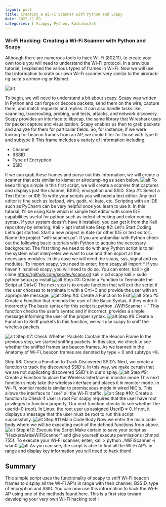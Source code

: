 ```yaml
---
layout: post
title: Creating a Wi-Fi Scanner with Python and Scapy
date: 2022-11-09
categories: [ Scappy, Python, Rashahacks]
---
```

### Wi-Fi Hacking: Creating a Wi-Fi Scanner with Python and Scapy 

Although there are numerous tools to hack Wi-Fi (802.11), to create your own tools you will need to understand the Wi-Fi protocol. In a previous tutorial, I explained the various types of frames in Wi-Fi. Now we will use that information to crate our own Wi-Fi scanner very similar to the aircrack-ng suite's airmon-ng or Kismet.

![alt](https://rashahacks.com/content/images/2022/11/6a4a49_7a739a0a2f1d4d2aaadc442e2142fd44-mv2.webp)

To begin, we will need to understand a bit about scapy. Scapy was written in Python and can  forge or decode packets, send them on the wire, capture them, and match requests and replies. It can also handle tasks like scanning, tracerouting, probing, unit tests, attacks, and network discovery. Scapy provides an interface to libpcap, the same library that Wireshark uses for packet capture and visualization. Scapy enables us then to grab packets and analyze for them for particular fields. So, for instance, if we were looking for beacon frames from an AP, we could filter for those with type 0 and subtype 8
This frame includes a variety of information including;

- Channel
- BSSID
- Type of Encryption
- SSID

If we can grab these frames and parse out this information, we will create a scanner that acts similar to kismet or airodump-ng as seen below.
![alt](https://rashahacks.com/content/images/2022/11/6a4a49_713c08d40a31490cbc320ab26281cd88-mv2.webp)
To keep things simple in this first script, we will create a scanner that captures and displays just the channel, BSSID, encryption and SSID.
Step #1: Select a Text Editor or IDE
To write your scripts you will need a text editor. Any text editor is fine such as leafpad, vim, gedit, vi, kate, etc. Scripting with an IDE such as PyCharm can be very helpful once you learn to use it.
In this tutorial, I'll be using Kate which is simple text editor with some IDE capabilities useful for python such as indent checking and color coding syntax. If your system doesn't have it installed, you can get it from the Kali repository by entering;
Kali > apt install kate
Step #2: Let's Start Coding
Let's get started. Start a new project in Kate (or other IDE or text editor). Name the project "wifi-scanner.py". If you are unfamiliar with Python check out the following basic tutorials with Python to acquire the necessary background.
The first thing we need to do with any Python script is to tell the system what interpreter we want to use and then import all the necessary modules. In this case we will need the scapy, sys, signal and os modules. To import scapy, you need to enter;
from scapy.all import *
If you haven't installed scapy, you will need to do so. You can enter;
kali > git clone https://github.com/secdev/scapy.git
kali > cd scapy
kali > sudo python setup.py install
![alt](https://rashahacks.com/content/images/2022/11/6a4a49_94eb2dd28b3340b79503d15527876b8d-mv2.webp)
Step #3: Create a Function to Terminate the Script at Ctrl+C
The next step is to create function that will exit the script if the user chooses to terminate it with a Crtl+C and provide the user with an appropriate message.
![alt](https://rashahacks.com/content/images/2022/11/6a4a49_a944ce1fb7ff4d369216d3a24b0ea9b0-mv2.webp)
Step #4: Create a Function to Exit
![alt](https://rashahacks.com/content/images/2022/11/6a4a49_2ea9bfc8b8a84664ad501479a9417702-mv2.webp)
Step #5 Create a Function that reminds the user of the Basic Syntax, if they enter it incorrectly
The basic syntax for this script is;
python ./WiFiScanner -i <interface>`
This function checks the user's syntax and if incorrect, provides a simple message informing the user of the proper syntax.
![alt](https://rashahacks.com/content/images/2022/11/6a4a49_cd003868a33f4788b2048bdd30a5102e-mv2.webp)
Step #6 Create a Function to Sniff packets
In this function, we will use scapy to sniff the wireless packets.

![alt](https://rashahacks.com/content/images/2022/11/6a4a49_8e5d1918d65f4f09aab42df675691d73-mv2.webp)
Step #7: Check Whether Packets Contain the Beacon Frame
In the previous step, we started sniffing packets. In this step, we check to see whether the sniffed frames are beacon frames. As we learned in the Anatomy of Wi-Fi, beacon frames are denoted by type = 0 and subtype =8.

Step #8: Create a Function to Track Discovered SSID's
Next, we create a function to track the discovered SSID's. In this way, we make certain that we are not duplicating discovered SSID's in our display.
![alt](https://rashahacks.com/content/images/2022/11/6a4a49_8940600ee63b41a99b6abce9ad9528ab-mv2.webp)
Step #9: Create a Function to place the Wireless Interface in monitor mode
This next function simply take the wireless interface and places it in monitor mode. In Wi-Fi, monitor mode is similar to promiscuous mode in wired NIC's. This allows the interface to "see" all the Wi-Fi traffic.
![alt](https://rashahacks.com/content/images/2022/11/6a4a49_8e5d1918d65f4f09aab42df675691d73-mv2.webp)
Step #10: Create a function to Check if User is root
For scapy requires that the user have root privileges to function properly. Our next function checks to see whether the userid=0 (root). In Linux, the root user us assigned UserID = 0. If not, it displays a message that the user must be root to run this script successfully.
![alt](https://rashahacks.com/content/images/2022/11/6a4a49_d33850fe6c83425bbb40d240c0715275-mv2.webp)
Step #11 Main Code Body
Now we enter the main code body where we will be executing each of the defined functions from above.
![alt](https://rashahacks.com/content/images/2022/11/6a4a49_440995ba09ad4e5d80c2127d48190c25-mv2.webp)
Step #12: Execute the Script
Make certain to save your script as "HackersAriseWiFiScanner" and give yourself execute permissions (chmod 755).
To execute your Wi-Fi scanner, enter;
kali > python ./WiFiScanner -i wlan0
![alt](https://rashahacks.com/content/images/2022/11/6a4a49_2ebc01ce0fb546c5a3578dc72cbfe4fb-mv2.webp)
As you can see, the script is able to find all the Wi-Fi AP's in range and display key information you will need to hack them!
## Summary
This simple script  uses the functionality of scapy to sniff Wi-Fi beacon frames to display all the Wi-Fi AP's in range with their channel, BSSID, type of encryption and SSID. You can now use this information to hack the Wi-Fi AP using one of the methods found here.
This is a first step toward developing your very own Wi-Fi hacking tool !
